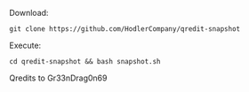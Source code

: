 

Download:
```
git clone https://github.com/HodlerCompany/qredit-snapshot
```

Execute:

```
cd qredit-snapshot && bash snapshot.sh
```




Qredits to Gr33nDrag0n69
